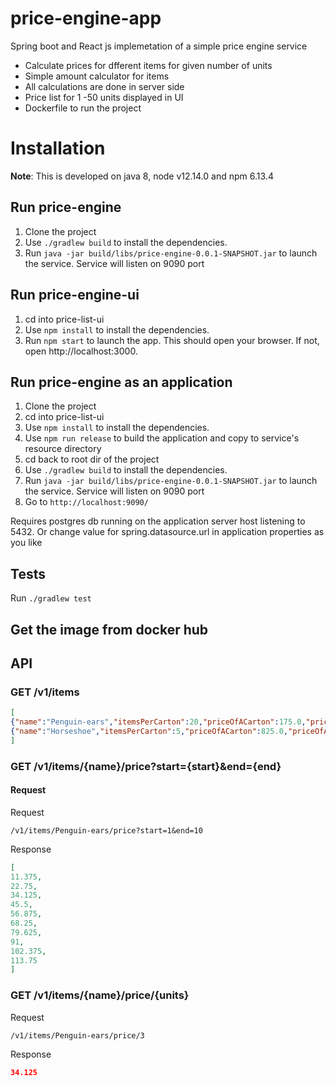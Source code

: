 # price-engine-app
Spring boot and React js implemetation of a simple price engine service
- Calculate prices for dfferent items for given number of units
- Simple amount calculator for items
- All calculations are done in server side
- Price list for 1 -50 units displayed in UI
- Dockerfile to run the project

# Installation
**Note**: This is developed on java 8, node v12.14.0 and npm 6.13.4
## Run price-engine
1. Clone the project
2. Use `./gradlew build` to install the dependencies.
3. Run `java -jar build/libs/price-engine-0.0.1-SNAPSHOT.jar` to launch the service. Service will listen on 9090 port 
## Run price-engine-ui
1. cd into price-list-ui
2. Use `npm install` to install the dependencies.
3. Run `npm start` to launch the app. This should open your browser. If not, open http://localhost:3000.
## Run price-engine as an application
1. Clone the project
2. cd into price-list-ui
3. Use `npm install` to install the dependencies.
4. Use `npm run release` to build the application and copy to service's resource directory
5. cd back to root dir of the project
6. Use `./gradlew build` to install the dependencies.
7. Run `java -jar build/libs/price-engine-0.0.1-SNAPSHOT.jar` to launch the service. Service will listen on 9090 port 
8. Go to `http://localhost:9090/`

Requires postgres db running on the application server host listening to 5432. Or change value for spring.datasource.url in application properties as you like

## Tests
Run `./gradlew test`

## Get the image from docker hub

## API

### GET /v1/items


```json
[
{"name":"Penguin-ears","itemsPerCarton":20,"priceOfACarton":175.0,"priceOfAUnit":11.375},
{"name":"Horseshoe","itemsPerCarton":5,"priceOfACarton":825.0,"priceOfAUnit":214.5}
]
```

### GET /v1/items/{name}/price?start={start}&end={end}

#### Request

Request
```
/v1/items/Penguin-ears/price?start=1&end=10
```

Response
```json
[
11.375,
22.75,
34.125,
45.5,
56.875,
68.25,
79.625,
91,
102.375,
113.75
]
```
### GET /v1/items/{name}/price/{units}
Request
```
/v1/items/Penguin-ears/price/3
```
Response
```json
34.125
```
